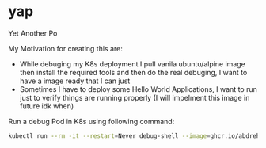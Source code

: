 # yap
Yet Another Po

My Motivation for creating this are:
- While debuging my K8s deployment I pull vanila ubuntu/alpine image then install the required tools and then do the real debuging, I want to have a image ready that I can just
- Sometimes I have to deploy some Hello World Applications, I want to run just to verify things are running properly (I will impelment this image in future idk when)

Run a debug Pod in K8s using following command:

```sh
kubectl run --rm -it --restart=Never debug-shell --image=ghcr.io/abdrehman98/yap:main -- /bin/bash
```